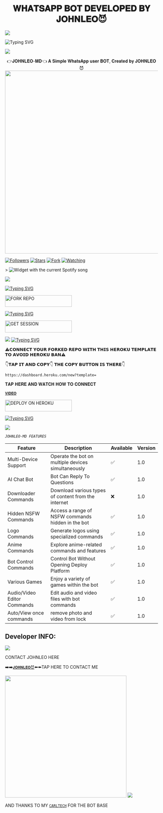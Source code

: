  <h1 align="center"> 𝐖𝐇𝐀𝐓𝐒𝐀𝐏𝐏 𝐁𝐎𝐓 𝐃𝐄𝐕𝐄𝐋𝐎𝐏𝐄𝐃 𝐁𝐘 𝐉𝐎𝐇𝐍𝐋𝐄𝐎😈</h1> 
<a><img src='https://i.imgur.com/LyHic3i.gif'/></a>
 


<img src="https://readme-typing-svg.demolab.com?font=Black+Ops+One&size=50&pause=1000&color=1BAFBAFF&center=true&width=910&height=100&lines=THE+JOHNLEO-MD;MULTI+DEVICE+WHATSAPP+BOT;CREATED+BY+JOHNLEO+;RELEASED 1.9.2024;ENJOY" alt="Typing SVG" /></a>

<a><img src='https://i.imgur.com/LyHic3i.gif'/></a>

<p align="center"> 👉𝐉𝐎𝐇𝐍𝐋𝐄𝐎-𝐌𝐃👈 𝐀 𝐒𝐢𝐦𝐩𝐥𝐞 𝐖𝐡𝐚𝐭𝐬𝐀𝐩𝐩 𝐮𝐬𝐞𝐫 𝐁𝐎𝐓, 𝐂𝐫𝐞𝐚𝐭𝐞𝐝 𝐛𝐲 𝐉𝐎𝐇𝐍𝐋𝐄𝐎😈
  
<img src="https://telegra.ph/file/89d46d55790a72169e3db.jpg" width="700" height="600"/>
<p align="cente">
  <a href="https://github.com/johnleosmith?tab=followers"><img title="Followers" src="https://img.shields.io/github/followers/johnleosmith?label=Followers&style=social"></a>
  <a href="https://github.com/johnleosmith/Johnleo-Md/stargazers/"><img title="Stars" src="https://img.shields.io/github/stars/johnleosmith/Johnleo-Md?&style=social"></a>
  <a href="https://github.com/johnleosmith/Johnleo-Md/network/members"><img title="Fork" src="https://img.shields.io/github/forks/johnleosmith/Johnleo-Md?style=social"></a>
  <a href="https://github.com/johnleosmith/Johnleo-Md/watchers"><img title="Watching" src="https://img.shields.io/github/watchers/johnleosmith/Johnleo-Md?label=Watching&style=social"></a>
</p>></a>

  

 
   <img src="https://spogit.vercel.app/api?theme=dark&rainbow=true&scan=true" alt="Widget with the current Spotify song"  />
</div>

<a><img src='https://i.imgur.com/LyHic3i.gif'/></a>
  



[![Typing SVG](https://readme-typing-svg.herokuapp.com?font=Rockstar-ExtraBold&color=blue&lines=𝗙𝗢𝗥𝗞+𝗔𝗡𝗗+𝗦𝗧𝗔𝗥+𝗥𝗘𝗣𝗢)](https://git.io/typing-svg)
 

  
   
   <a href="https://github.com/johnleosmith/Johnleo-Md/fork"><img title="FORK REPO" src="https://img.shields.io/badge/FORK REPO-h?color=black&style=for-the-badge&logo=github" width="220" height="38.45"/></a></p>


 
 
[![Typing SVG](https://readme-typing-svg.herokuapp.com?font=Rockstar-ExtraBold&color=blue&lines=𝗦𝗘𝗦𝗦𝗜𝗢𝗡+𝗜𝗗+𝗦𝗜𝗧𝗘+𝗜𝗦+𝗛𝗘𝗥𝗘)](https://git.io/typing-svg)
 


  <a href="https://johnleo-session-11ceb59c2969.herokuapp.com/"><img title="GET SESSION" src="https://img.shields.io/badge/GET SESSION-h?color=green&style=for-the-badge&logo=mercedes" width="220" height="38.45"/></a></p>

  
  <a><img src='https://i.imgur.com/LyHic3i.gif'/></a>
[![Typing SVG](https://readme-typing-svg.herokuapp.com?font=Rockstar-ExtraBold&color=blue&lines=𝐃𝐄𝐏𝐋𝐎𝐘+𝐎𝐍+𝐇𝐄𝐑𝐎𝐊𝐔)](https://git.io/typing-svg)






 ⚠️𝗖𝗢𝗡𝗡𝗘𝗖𝗧 𝗬𝗢𝗨𝗥 𝗙𝗢𝗥𝗞𝗘𝗗 𝗥𝗘𝗣𝗢 𝗪𝗜𝗧𝗛 𝗧𝗛𝗜𝗦  𝗛𝗘𝗥𝗢𝗞𝗨 𝗧𝗘𝗠𝗣𝗟𝗔𝗧𝗘  𝗧𝗢 𝗔𝗩𝗢𝗜𝗗 𝗛𝗘𝗥𝗢𝗞𝗨 𝗕𝗔𝗡⚠️

 👇𝗧𝗔𝗣 𝗜𝗧 𝗔𝗡𝗗 𝗖𝗢𝗣𝗬👇 𝗧𝗛𝗘 𝗖𝗢𝗣𝗬 𝗕𝗨𝗧𝗧𝗢𝗡 𝗜𝗦 𝗧𝗛𝗘𝗥𝗘👇

    https://dashboard.heroku.com/new?template=
 
 𝐓𝐀𝐏 𝐇𝐄𝐑𝐄 𝐀𝐍𝐃 𝐖𝐀𝐓𝐂𝐇 𝐇𝐎𝐖 𝐓𝐎 𝐂𝐎𝐍𝐍𝐄𝐂𝐓
 
 [`𝐕𝐈𝐃𝐄𝐎`](https://www.youtube.com/@JohnleoTech)



 <a href="https://dashboard.heroku.com/new?template=https://github.com/johnleosmith/Johnleo-Md"><img title="DEPLOY ON HEROKU" src="https://img.shields.io/badge/DEPLOY ON HEROKU-h?color=purple&style=for-the-badge&logo=heroku" width="220" height="38.45"/></a></p>

 
[![Typing SVG](https://readme-typing-svg.herokuapp.com?font=Rockstar-ExtraBold&color=blue&lines=■+■+■+■+■+100%+𝗦𝗔𝗙𝗘+𝗢𝗡+𝗛𝗘𝗥𝗢𝗞𝗨)](https://git.io/typing-svg)
 
<a><img src='https://i.imgur.com/LyHic3i.gif'/></a>


_`JOHNLEO-MD FEATURES`_


| Feature                          | Description                                             | Available    | Version    |
| ---------------------------------| ------------------------------------------------------- | ------------ | ---------- |
| Multi-Device Support             | Operate the bot on multiple devices simultaneously      | ✅           | 1.0        |
| AI Chat Bot                      | Bot Can Reply To Questions                              | ✅           | 1.0        |
| Downloader Commands              | Download various types of content from the internet     | ❌️          | 1.0        |
| Hidden NSFW Commands             | Access a range of NSFW commands hidden in the bot       | ✅           | 1.0        |
| Logo Commands                    | Generate logos using specialized commands               | ✅           | 1.0        |
| Anime Commands                   | Explore anime-related commands and features             | ✅           | 1.0        |
| Bot Control Commands             | Control Bot Without Opening Deploy Platform             | ✅           | 1.0        |
| Various Games                    | Enjoy a variety of games within the bot                 | ✅           | 1.0        |
| Audio/Video Editor Commands      | Edit audio and video files with bot commands            | ✅           | 1.0        |
| Auto/View once commands     | remove photo and video from lock            | ✅           | 1.0    |



## Developer INFO:

<a><img src='https://i.imgur.com/LyHic3i.gif'/></a>

   CONTACT JOHNLEO HERE
   
➡️➡️[`𝐉𝐎𝐇𝐍𝐋𝐄𝐎😈`](https://github.com/johnleosmith/JOHNLEOTECH)⬅️⬅️TAP HERE TO CONTACT ME 


<img src="https://telegra.ph/file/e8b7c16e84999f67a7759.jpg" widh="400" height="400" />
<a><img src='https://i.imgur.com/LyHic3i.gif'/></a>

AND THANKS TO MY [`CARLTECH`](https://github.com/Carl165/CARLTECH-INFO) FOR THE BOT BASE



